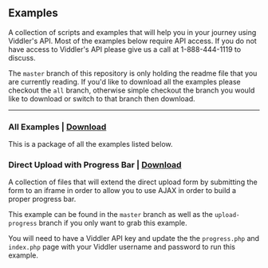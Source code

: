 ## Examples


A collection of scripts and examples that will help you in your journey using Viddler's API. Most of the examples below require API access. If you do not have access to Viddler's API please give us a call at 1-888-444-1119 to discuss.

The `master` branch of this repository is only holding the readme file that you are currently reading. If you'd like to download all the examples please checkout the `all` branch, otherwise simple checkout the branch you would like to download or switch to that branch then download.

***

### All Examples | [Download](https://github.com/viddler/Examples/zipball/all)

This is a package of all the examples listed below.


### Direct Upload with Progress Bar | [Download](https://github.com/viddler/Examples/zipball/upload-progress)

A collection of files that will extend the direct upload form by submitting the form to an iframe in order to allow you to use AJAX in order to build a proper progress bar.

This example can be found in the `master` branch as well as the `upload-progress` branch if you only want to grab this example.

You will need to have a Viddler API key and update the the `progress.php` and `index.php` page with your Viddler username and password to run this example.